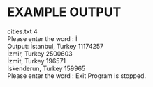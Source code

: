 # EXAMPLE OUTPUT<br>
cities.txt 4<br>
Please enter the word : İ <br>
Output: İstanbul, Turkey 11174257<br>İzmir, Turkey 2500603<br> İzmit, Turkey 196571<br>İskenderun, Turkey 159965<br>
Please enter the word : Exit Program is stopped.
